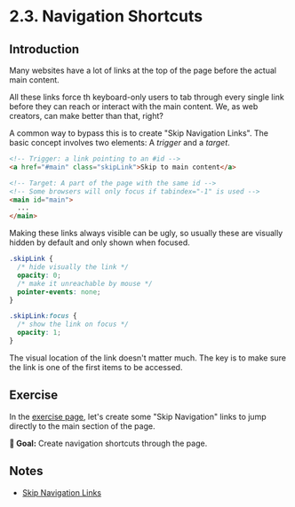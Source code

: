 # 2.3. Navigation Shortcuts

## Introduction

Many websites have a lot of links at the top of the page before the actual main content.

All these links force th keyboard-only users to tab through every single link before they can reach or interact with the main content. We, as web creators, can make better than that, right?

A common way to bypass this is to create "Skip Navigation Links". The basic concept involves two elements: A _trigger_ and a _target_.

```html
<!-- Trigger: a link pointing to an #id -->
<a href="#main" class="skipLink">Skip to main content</a>

<!-- Target: A part of the page with the same id -->
<!-- Some browsers will only focus if tabindex="-1" is used -->
<main id="main">
  ...
</main>
```

Making these links always visible can be ugly, so usually these are visually hidden by default and only shown when focused.

```css
.skipLink {
  /* hide visually the link */
  opacity: 0;
  /* make it unreachable by mouse */
  pointer-events: none;
}

.skipLink:focus {
  /* show the link on focus */
  opacity: 1;
}
```

The visual location of the link doesn't matter much. The key is to make sure the link is one of the first items to be accessed.

## Exercise

In the [exercise page](../exercises/2.3.html),
let's create some "Skip Navigation" links to jump directly to the main section of the page.

**🎯 Goal:** Create navigation shortcuts through the page.

## Notes

- [Skip Navigation Links](https://webaim.org/techniques/skipnav/)
